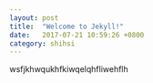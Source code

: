 ```yaml
---
layout: post
title:  "Welcome to Jekyll!"
date:   2017-07-21 10:59:26 +0800
category: shihsi
---
```


wsfjkhwqukhfkiwqelqhfliwehflh
